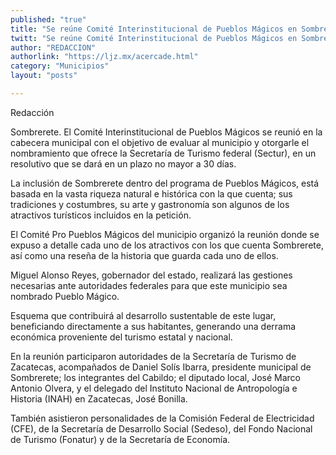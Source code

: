 ```yaml
---
published: "true"
title: "Se reúne Comité Interinstitucional de Pueblos Mágicos en Sombrerete"
twitt: "Se reúne Comité Interinstitucional de Pueblos Mágicos en Sombrerete"
author: "REDACCION"
authorlink: "https://ljz.mx/acercade.html"
category: "Municipios"
layout: "posts"

---
```



  Redacción



  Sombrerete. El Comité Interinstitucional de Pueblos Mágicos se reunió en la cabecera municipal con el objetivo de evaluar al municipio y otorgarle el nombramiento que ofrece la Secretaría de Turismo federal (Sectur), en un resolutivo que se dará en un plazo no mayor a 30 días.



  La inclusión de Sombrerete dentro del programa de Pueblos Mágicos, está basada en la vasta riqueza natural e histórica con la que cuenta; sus tradiciones y costumbres, su arte y gastronomía son algunos de los atractivos turísticos incluidos en la petición.



  El Comité Pro Pueblos Mágicos del municipio organizó la reunión donde se expuso a detalle cada uno de los atractivos con los que cuenta Sombrerete, así como una reseña de la historia que guarda cada uno de ellos.



  Miguel Alonso Reyes, gobernador del estado, realizará las gestiones necesarias ante autoridades federales para que este municipio sea nombrado Pueblo Mágico.



  Esquema que contribuirá al desarrollo sustentable de este lugar, beneficiando directamente a sus habitantes, generando una derrama económica proveniente del turismo estatal y nacional.



  En la reunión participaron autoridades de la Secretaría de Turismo de Zacatecas, acompañados de Daniel Solís Ibarra, presidente municipal de Sombrerete; los integrantes del Cabildo; el diputado local, José Marco Antonio Olvera, y el delegado del Instituto Nacional de Antropología e Historia (INAH) en Zacatecas, José Bonilla.



  También asistieron personalidades de la Comisión Federal de Electricidad (CFE), de la Secretaría de Desarrollo Social (Sedeso), del Fondo Nacional de Turismo (Fonatur) y de la Secretaría de Economía.


 
